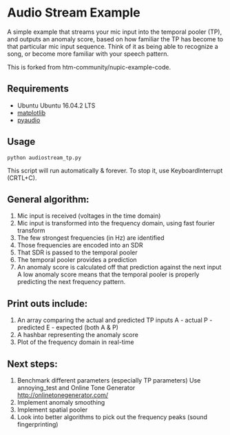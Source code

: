 # Audio Stream Example

A simple example that streams your mic input into the temporal pooler (TP), 
and outputs an anomaly score, based on how familiar the TP has become to that
particular mic input sequence. Think of it as being able to recognize a song,
or become more familiar with your speech pattern.

This is forked from htm-community/nupic-example-code. 

## Requirements

- Ubuntu  Ubuntu 16.04.2 LTS
- [matplotlib](http://matplotlib.org/)
- [pyaudio](http://people.csail.mit.edu/hubert/pyaudio/)

## Usage

    python audiostream_tp.py

This script will run automatically & forever.
To stop it, use KeyboardInterrupt (CRTL+C).

## General algorithm:

1. Mic input is received (voltages in the time domain)
2. Mic input is transformed into the frequency domain, using fast fourier transform
3. The few strongest frequencies (in Hz) are identified
4. Those frequencies are encoded into an SDR
5. That SDR is passed to the temporal pooler
6. The temporal pooler provides a prediction
7. An anomaly score is calculated off that prediction against the next input
    A low anomaly score means that the temporal pooler is properly predicting 
    the next frequency pattern.

## Print outs include:

1. An array comparing the actual and predicted TP inputs
	A - actual
	P - predicted
	E - expected (both A & P)
2. A hashbar representing the anomaly score
3. Plot of the frequency domain in real-time   

## Next steps:

1. Benchmark different parameters (especially TP parameters)
	Use annoying_test and Online Tone Generator http://onlinetonegenerator.com/
2. Implement anomaly smoothing
3. Implement spatial pooler
4. Look into better algorithms to pick out the frequency peaks (sound fingerprinting)
